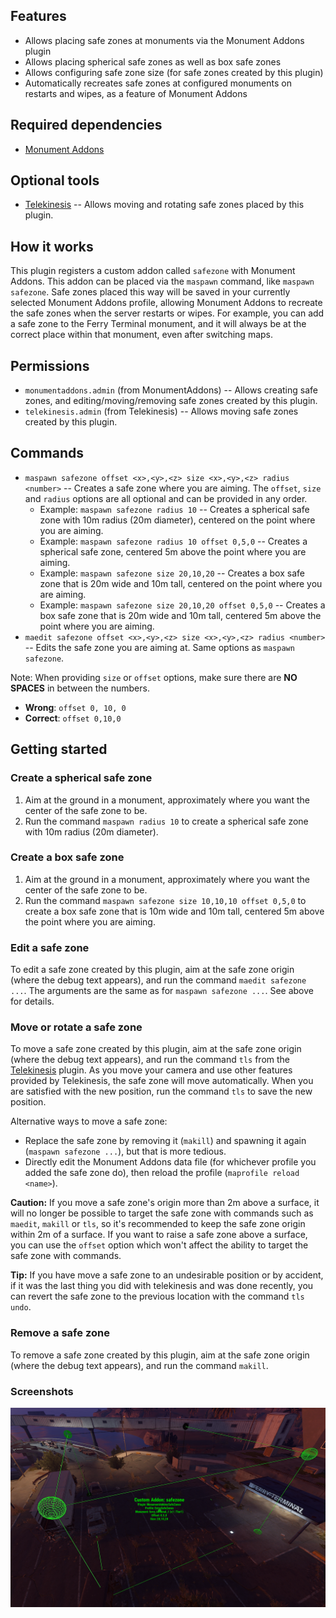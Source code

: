 ## Features

- Allows placing safe zones at monuments via the Monument Addons plugin
- Allows placing spherical safe zones as well as box safe zones
- Allows configuring safe zone size (for safe zones created by this plugin)
- Automatically recreates safe zones at configured monuments on restarts and wipes, as a feature of Monument Addons

## Required dependencies

- [Monument Addons](https://umod.org/plugins/monument-addons)

## Optional tools

- [Telekinesis](https://umod.org/plugins/telekinesis) -- Allows moving and rotating safe zones placed by this plugin.

## How it works

This plugin registers a custom addon called `safezone` with Monument Addons. This addon can be placed via the `maspawn` command, like `maspawn safezone`. Safe zones placed this way will be saved in your currently selected Monument Addons profile, allowing Monument Addons to recreate the safe zones when the server restarts or wipes. For example, you can add a safe zone to the Ferry Terminal monument, and it will always be at the correct place within that monument, even after switching maps.

## Permissions

- `monumentaddons.admin` (from MonumentAddons) -- Allows creating safe zones, and editing/moving/removing safe zones created by this plugin.
- `telekinesis.admin` (from Telekinesis) -- Allows moving safe zones created by this plugin.

## Commands

- `maspawn safezone offset <x>,<y>,<z> size <x>,<y>,<z> radius <number>` -- Creates a safe zone where you are aiming. The `offset`, `size` and `radius` options are all optional and can be provided in any order.
  - Example: `maspawn safezone radius 10` -- Creates a spherical safe zone with 10m radius (20m diameter), centered on the point where you are aiming.
  - Example: `maspawn safezone radius 10 offset 0,5,0` -- Creates a spherical safe zone, centered 5m above the point where you are aiming.
  - Example: `maspawn safezone size 20,10,20` -- Creates a box safe zone that is 20m wide and 10m tall, centered on the point where you are aiming.
  - Example: `maspawn safezone size 20,10,20 offset 0,5,0` -- Creates a box safe zone that is 20m wide and 10m tall, centered 5m above the point where you are aiming.
- `maedit safezone offset <x>,<y>,<z> size <x>,<y>,<z> radius <number>` -- Edits the safe zone you are aiming at. Same options as `maspawn safezone`.

Note: When providing `size` or `offset` options, make sure there are **NO SPACES** in between the numbers.

- **Wrong**: `offset 0, 10, 0`
- **Correct**: `offset 0,10,0`

## Getting started

### Create a spherical safe zone

1. Aim at the ground in a monument, approximately where you want the center of the safe zone to be.
2. Run the command `maspawn radius 10` to create a spherical safe zone with 10m radius (20m diameter).

### Create a box safe zone

1. Aim at the ground in a monument, approximately where you want the center of the safe zone to be.
2. Run the command `maspawn safezone size 10,10,10 offset 0,5,0` to create a box safe zone that is 10m wide and 10m tall, centered 5m above the point where you are aiming.

### Edit a safe zone

To edit a safe zone created by this plugin, aim at the safe zone origin (where the debug text appears), and run the command `maedit safezone ...`. The arguments are the same as for `maspawn safezone ...`. See above for details.

### Move or rotate a safe zone

To move a safe zone created by this plugin, aim at the safe zone origin (where the debug text appears), and run the command `tls` from the [Telekinesis](https://umod.org/plugins/telekinesis) plugin. As you move your camera and use other features provided by Telekinesis, the safe zone will move automatically. When you are satisfied with the new position, run the command `tls` to save the new position.

Alternative ways to move a safe zone:
- Replace the safe zone by removing it (`makill`) and spawning it again (`maspawn safezone ...`), but that is more tedious.
- Directly edit the Monument Addons data file (for whichever profile you added the safe zone do), then reload the profile (`maprofile reload <name>`).

**Caution:** If you move a safe zone's origin more than 2m above a surface, it will no longer be possible to target the safe zone with commands such as `maedit`, `makill` or `tls`, so it's recommended to keep the safe zone origin within 2m of a surface. If you want to raise a safe zone above a surface, you can use the `offset` option which won't affect the ability to target the safe zone with commands.

**Tip:** If you have move a safe zone to an undesirable position or by accident, if it was the last thing you did with telekinesis and was done recently, you can revert the safe zone to the previous location with the command `tls undo`.

### Remove a safe zone

To remove a safe zone created by this plugin, aim at the safe zone origin (where the debug text appears), and run the command `makill`.

### Screenshots

![](https://raw.githubusercontent.com/WheteThunger/MonumentAddonsSafeZones/master/Images/FerryTerminalSafeZone.png)
